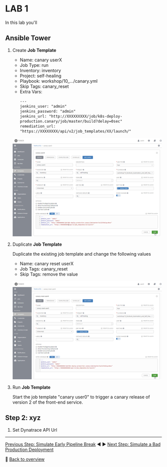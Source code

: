 # LAB 1

In this lab you'll 

## Ansible Tower

1. Create **Job Template**
    - Name: canary userX
    - Job Type: run
    - Inventory: inventory
    - Project: self-healing
    - Playbook: workshop/10_.../canary.yml
    - Skip Tags: canary_reset
    - Extra Vars:
      ```
      ---
      jenkins_user: "admin"
      jenkins_password: "admin"
      jenkins_url: "http://XXXXXXXXX/job/k8s-deploy-production.canary/job/master/build?delay=0sec"
      remediation_url: "https://XXXXXXXX/api/v2/job_templates/XX/launch/"
      ``` 

    ![](../assets/ansible-template.png)

1. Duplicate **Job Template**
    
    Duplicate the existing job template and change the following values
    - Name: canary reset userX
    - Job Tags: canary_reset
    - Skip Tags: remove the value 

    ![](../assets/ansible-template2.png)


1. Run **Job Template**

    Start the job template "canary user0" to trigger a canary release of version 2 of the front-end service.

## Step 2: xyz
1. Set Dynatrace API Url

---
[Previous Step: Simulate Early Pipeline Break](../02_Simulate_Early_Pipeline_Break) :arrow_backward: :arrow_forward: [Next Step: Simulate a Bad Production Deployment](../04_Simulate_a_Bad_Production_Deployment)

:arrow_up_small: [Back to overview](../)
